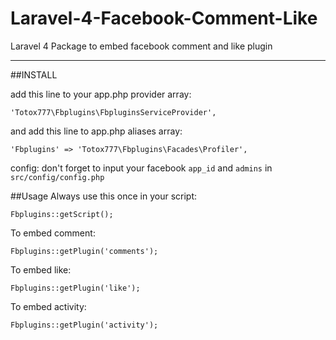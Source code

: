 Laravel-4-Facebook-Comment-Like
===============================

Laravel 4 Package to embed facebook comment and like plugin

----------

##INSTALL







add this line to your app.php provider array:

    'Totox777\Fbplugins\FbpluginsServiceProvider',
    
and add this line to app.php aliases array:

    'Fbplugins' => 'Totox777\Fbplugins\Facades\Profiler',


config: don't forget to input your facebook `app_id` and `admins` in `src/config/config.php`

##Usage
Always use this once in your script:

    Fbplugins::getScript();

To embed comment:

    Fbplugins::getPlugin('comments');

To embed like:

    Fbplugins::getPlugin('like');

To embed activity:

    Fbplugins::getPlugin('activity');

